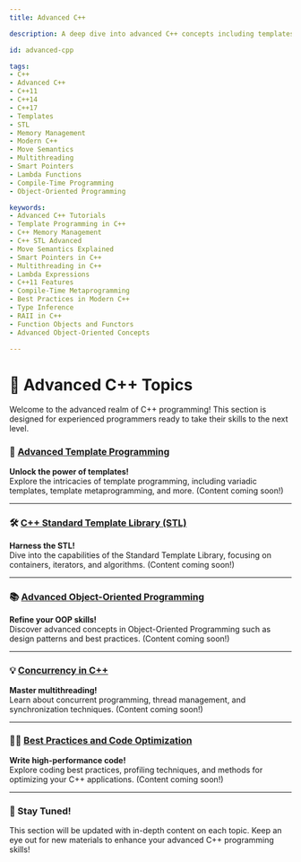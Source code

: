 ```yaml
---
title: Advanced C++

description: A deep dive into advanced C++ concepts including templates, memory management, STL, metaprogramming, move semantics, and modern best practices introduced in C++11 and beyond.

id: advanced-cpp

tags:
- C++  
- Advanced C++  
- C++11  
- C++14  
- C++17  
- Templates  
- STL  
- Memory Management  
- Modern C++  
- Move Semantics  
- Multithreading  
- Smart Pointers  
- Lambda Functions  
- Compile-Time Programming  
- Object-Oriented Programming

keywords:
- Advanced C++ Tutorials  
- Template Programming in C++  
- C++ Memory Management  
- C++ STL Advanced  
- Move Semantics Explained  
- Smart Pointers in C++  
- Multithreading in C++  
- Lambda Expressions  
- C++11 Features  
- Compile-Time Metaprogramming  
- Best Practices in Modern C++  
- Type Inference  
- RAII in C++  
- Function Objects and Functors  
- Advanced Object-Oriented Concepts

---
```

# 🌟 Advanced C++ Topics

Welcome to the advanced realm of C++ programming! This section is designed for experienced programmers ready to take their skills to the next level.

### 🚀 [Advanced Template Programming](#)
**Unlock the power of templates!**  
Explore the intricacies of template programming, including variadic templates, template metaprogramming, and more. (Content coming soon!)

---

### 🛠️ [C++ Standard Template Library (STL)](#)
**Harness the STL!**  
Dive into the capabilities of the Standard Template Library, focusing on containers, iterators, and algorithms. (Content coming soon!)

---

### 📚 [Advanced Object-Oriented Programming](#)
**Refine your OOP skills!**  
Discover advanced concepts in Object-Oriented Programming such as design patterns and best practices. (Content coming soon!)

---

### 💡 [Concurrency in C++](#)
**Master multithreading!**  
Learn about concurrent programming, thread management, and synchronization techniques. (Content coming soon!)

---

### 🧑‍💻 [Best Practices and Code Optimization](#)
**Write high-performance code!**  
Explore coding best practices, profiling techniques, and methods for optimizing your C++ applications. (Content coming soon!)

---

### 📅 Stay Tuned!
This section will be updated with in-depth content on each topic. Keep an eye out for new materials to enhance your advanced C++ programming skills!
